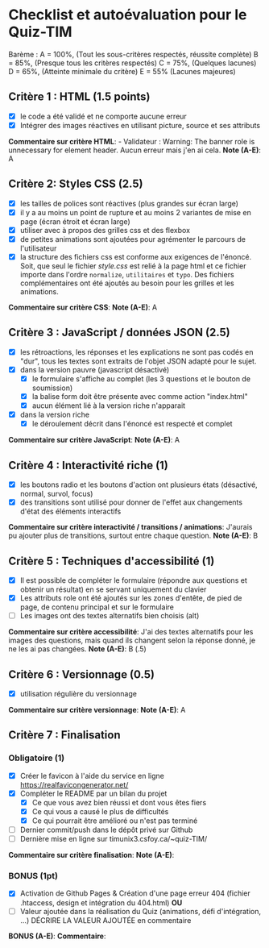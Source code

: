 # Checklist et autoévaluation pour le Quiz-TIM

Barème : 
A = 100%, (Tout les sous-critères respectés, réussite complète)
B = 85%, (Presque tous les critères respectés)
C = 75%, (Quelques lacunes)
D = 65%, (Atteinte minimale du critère)
E = 55% (Lacunes majeures)

## Critère 1 : HTML (1.5 points)
- [X] le code a été validé et ne comporte aucune erreur
- [X] Intégrer des images réactives en utilisant picture, source et ses attributs

__Commentaire sur critère HTML__: - Validateur : Warning: The banner role is unnecessary for element header. Aucun erreur mais j'en ai cela.
__Note (A-E)__: A

## Critère 2: Styles CSS (2.5)
- [X] les tailles de polices sont réactives (plus grandes sur écran large)
- [X] il y a au moins un point de rupture et au moins 2 variantes de mise en page (écran étroit et écran large)
- [X] utiliser avec à propos des grilles css et des flexbox
- [X] de petites animations sont ajoutées pour agrémenter le parcours de l'utilisateur
- [X] la structure des fichiers css est conforme aux exigences de l'énoncé. Soit, que seul le fichier *style.css* est relié à la page html et ce fichier importe dans l'ordre `normalize`, `utilitaires` et `typo`. Des fichiers complémentaires ont été ajoutés au besoin pour les grilles et les animations.

__Commentaire sur critère CSS__: 
__Note (A-E)__: A

## Critère 3 :  JavaScript / données JSON (2.5)
- [X] les rétroactions, les réponses et les explications ne sont pas codés en "dur", tous les textes sont extraits de l'objet JSON adapté pour le sujet.
- [X] dans la version  pauvre (javascript désactivé)
    - [X] le formulaire s'affiche au complet (les 3 questions et le bouton de soumission)
    - [X] la balise form doit être présente avec comme action "index.html"
    - [X] aucun élément lié à la version riche n'apparait
- [X] dans la version riche
    - [X] le déroulement décrit dans l'énoncé est respecté et complet

__Commentaire sur critère JavaScript__: 
__Note (A-E)__: A

## Critère 4 :  Interactivité riche (1)
- [x] les boutons radio et les boutons d'action ont plusieurs états (désactivé, normal, survol, focus)
- [x] des transitions sont utilisé pour donner de l'effet aux changements d'état des éléments interactifs
 
__Commentaire sur critère interactivité / transitions / animations__: J'aurais pu ajouter plus de transitions, surtout entre chaque question.
__Note (A-E)__: B

## Critère 5 :  Techniques d'accessibilité (1)
- [x] Il est possible de compléter le formulaire (répondre aux questions et obtenir un résultat) en se servant uniquement du clavier
- [x] Les attributs role ont été ajoutés sur les zones d'entête, de pied de page, de contenu principal et sur le formulaire
- [ ] Les images ont des textes alternatifs bien choisis (alt)
 
__Commentaire sur critère accessibilité__:  J'ai des textes alternatifs pour les images des questions, mais quand ils changent selon la réponse donné, je ne les ai pas changées.
__Note (A-E)__: B (.5)

## Critère 6 :  Versionnage (0.5)
- [x] utilisation régulière du versionnage
 
__Commentaire sur critère versionnage__: 
__Note (A-E)__: A

## Critère 7 :  Finalisation 
### Obligatoire (1)
- [x] Créer le favicon à l'aide du service en ligne https://realfavicongenerator.net/
- [X] Compléter le README par un bilan du projet
    - [X] Ce que vous avez bien réussi et dont vous êtes fiers
    - [X] Ce qui vous a causé le plus de difficultés
    - [X] Ce qui pourrait être amélioré ou n'est pas terminé
- [ ] Dernier commit/push dans le dépôt privé sur Github
- [ ] Dernière mise en ligne sur timunix3.csfoy.ca/~quiz-TIM/ 
 
__Commentaire sur critère finalisation__: 
__Note (A-E)__: 

### BONUS (1pt)
- [x] Activation de Github Pages & Création d'une page erreur 404 (fichier .htaccess, design et intégration du 404.html)
__OU__
- [ ] Valeur ajoutée dans la réalisation du Quiz (animations, défi d'intégration, ...)
DÉCRIRE LA VALEUR AJOUTÉE en commentaire

__BONUS (A-E)__: 
__Commentaire__:
